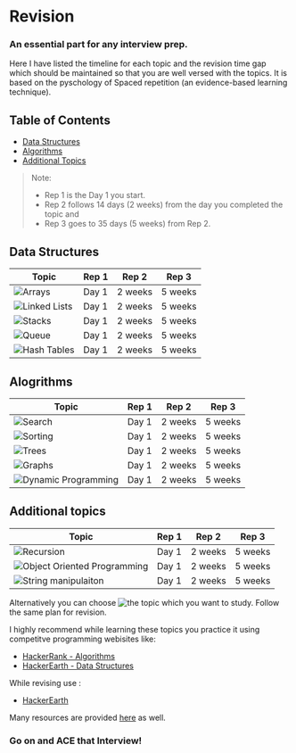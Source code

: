 # Revision
### An essential part for any interview prep. 
Here I have listed the timeline for each topic and the revision time gap which should be maintained so that you are well versed with the topics.
It is based on the pyschology of Spaced repetition (an evidence-based learning technique).

## Table of Contents

- [Data Structures](#Data-Structures)
- [Algorithms ](#Algorithms)
- [Additional Topics](#additional-topics)

> Note:
> - Rep 1 is the Day 1 you start.
> - Rep 2 follows 14 days (2 weeks) from the day you completed the topic and 
> - Rep 3 goes to 35 days (5 weeks) from Rep 2.

## Data Structures

| Topic | Rep 1 | Rep 2 | Rep 3 |
|-------|-------|-------|-------|
| ![Arrays](https://github.com/jwasham/coding-interview-university#arrays) | Day 1 | 2 weeks | 5 weeks |
| ![Linked Lists](https://github.com/jwasham/coding-interview-university#linked-lists) | Day 1 | 2 weeks | 5 weeks |
| ![Stacks](https://github.com/jwasham/coding-interview-university#stack) | Day 1 | 2 weeks | 5 weeks |
| ![Queue](https://github.com/jwasham/coding-interview-university#queue) | Day 1 | 2 weeks | 5 weeks |
| ![Hash Tables](https://github.com/jwasham/coding-interview-university#hash-table) | Day 1 | 2 weeks | 5 weeks |

## Alogrithms

| Topic | Rep 1 | Rep 2 | Rep 3 |
|-------|-------|-------|-------|
| ![Search](https://github.com/jwasham/coding-interview-university#binary-search) | Day 1 | 2 weeks | 5 weeks |
| ![Sorting](https://github.com/jwasham/coding-interview-university#sorting) | Day 1 | 2 weeks | 5 weeks |
| ![Trees](https://github.com/jwasham/coding-interview-university#trees) | Day 1 | 2 weeks | 5 weeks |
| ![Graphs](https://github.com/jwasham/coding-interview-university#graphs) | Day 1 | 2 weeks | 5 weeks |
| ![Dynamic Programming](https://github.com/jwasham/coding-interview-university#dynamic-programming) | Day 1 | 2 weeks | 5 weeks |


## Additional topics 

| Topic | Rep 1 | Rep 2 | Rep 3 |
|-------|-------|-------|-------|
| ![Recursion](https://github.com/jwasham/coding-interview-university#recursion) | Day 1 | 2 weeks | 5 weeks |
| ![Object Oriented Programming](https://github.com/jwasham/coding-interview-university#object-oriented-programming) | Day 1 | 2 weeks | 5 weeks |
| ![String manipulaiton](https://github.com/jwasham/coding-interview-university#string-searching--manipulations) | Day 1 | 2 weeks | 5 weeks |

Alternatively you can choose ![the topic](https://github.com/jwasham/coding-interview-university#even-more-knowledge) which you want to study.
Follow the same plan for revision.

I highly recommend while learning these topics you practice it using competitve programming webisites like:
- [HackerRank - Algorithms](https://www.hackerrank.com/domains/algorithms)
- [HackerEarth - Data Structures](https://www.hackerrank.com/domains/data-structures)

While revising use :
- [HackerEarth](https://www.hackerearth.com/practice/)

Many resources are provided [here](https://github.com/jwasham/coding-interview-university#coding-question-practice) as well.

### Go on and ACE that Interview!

